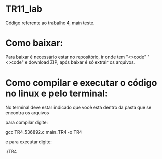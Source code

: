 # TR11_lab
Código referente ao trabalho 4, main teste.

# Como baixar:
Para baixar é necessário estar no repositório, ir onde tem "<>code" "<>code" e download ZIP, após baixar é só extrair os arquivos.

# Como compilar e executar o código no linux e pelo terminal:
No terminal deve estar indicado que você está dentro da pasta que se encontra os arquivos

para compilar digite:

gcc TR4_536892.c main_TR4 -o TR4

e para executar digite:

./TR4
